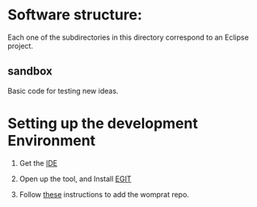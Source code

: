 # Software structure:

Each one of the subdirectories in this directory correspond to an
Eclipse project. 

## sandbox

Basic code for testing new ideas.

# Setting up the development Environment

1) Get the [IDE](http://lpcxpresso.code-red-tech.com/LPCXpresso/)

2) Open up the tool, and Install [EGIT](http://www.eclipse.org/egit/download/)

3) Follow [these](http://wiki.eclipse.org/EGit/User_Guide#Starting_the_import_wizard) instructions to add the womprat repo.